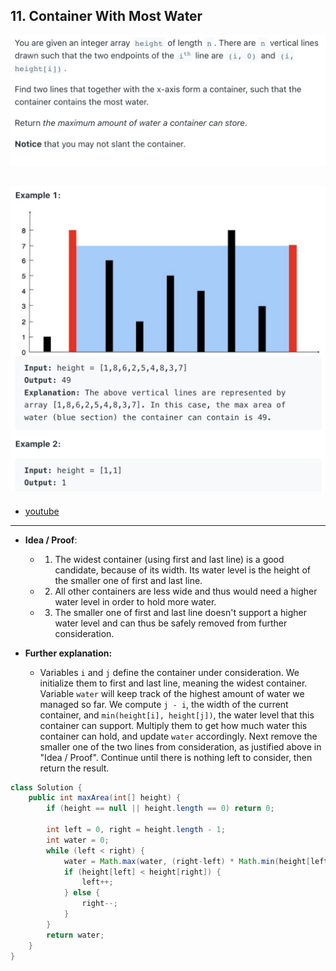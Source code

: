 ## 11. Container With Most Water
![](img/2022-05-22-14-44-23.png)

![](img/2022-05-22-14-44-34.png)
---
- [youtube](https://www.youtube.com/watch?v=A0w4BskM4VM)
---
- **Idea / Proof**:
  - 1. The widest container (using first and last line) is a good candidate, 
    because of its width. Its water level is the height of the smaller one of first 
    and last line.
  - 2. All other containers are less wide and thus would need a higher water level in 
    order to hold more water.  
  - 3. The smaller one of first and last line doesn't support a higher water level 
    and can thus be safely removed from further consideration.

- **Further explanation:**
  - Variables `i` and `j` define the container under consideration. We initialize 
    them to first and last line, meaning the widest container. Variable `water` will 
    keep track of the highest amount of water we managed so far. We compute `j - i`, 
    the width of the current container, and `min(height[i], height[j])`, the water 
    level that this container can support. Multiply them to get how much water this 
    container can hold, and update `water` accordingly. Next remove the smaller one 
    of the two lines from consideration, as justified above in "Idea / Proof". 
    Continue until there is nothing left to consider, then return the result.


```java
class Solution {
    public int maxArea(int[] height) {
        if (height == null || height.length == 0) return 0;
        
        int left = 0, right = height.length - 1;
        int water = 0;
        while (left < right) {
            water = Math.max(water, (right-left) * Math.min(height[left], height[right]));
            if (height[left] < height[right]) {
                left++;
            } else {
                right--;
            }
        }
        return water;
    }
}
```